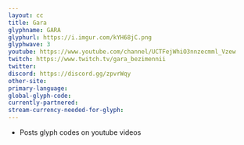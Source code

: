 ```yaml
---
layout: cc
title: Gara
glyphname: GARA
glyphurl: https://i.imgur.com/kYH68jC.png
glyphwave: 3
youtube: https://www.youtube.com/channel/UCTFejWhiO3nnzecmml_Vzew
twitch: https://www.twitch.tv/gara_bezimennii
twitter: 
discord: https://discord.gg/zpvrWqy
other-site: 
primary-language: 
global-glyph-code: 
currently-partnered: 
stream-currency-needed-for-glyph: 
---
```

* Posts glyph codes on youtube videos
